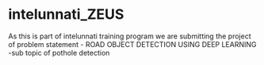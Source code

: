 # intelunnati_ZEUS
As this is part of intelunnati training program we are submitting the project of problem statement - ROAD OBJECT DETECTION USING DEEP LEARNING -sub topic of pothole detection
